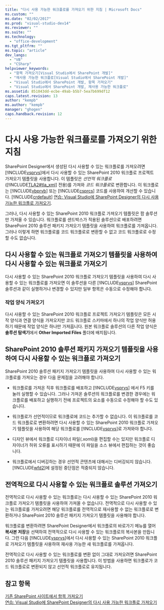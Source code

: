 ```yaml
---
title: "다시 사용 가능한 워크플로를 가져오기 위한 지침 | Microsoft Docs"
ms.custom: ""
ms.date: "02/02/2017"
ms.prod: "visual-studio-dev14"
ms.reviewer: ""
ms.suite: ""
ms.technology: 
  - "office-development"
ms.tgt_pltfrm: ""
ms.topic: "article"
dev_langs: 
  - "VB"
  - "CSharp"
helpviewer_keywords: 
  - "항목 가져오기[Visual Studio에서 SharePoint 개발]"
  - "재사용 가능한 워크플로[Visual Studio에서 SharePoint 개발]"
  - "Visual Studio에서 SharePoint 개발, 항목 가져오기"
  - "Visual Studio에서 SharePoint 개발, 재사용 가능한 워크플로"
ms.assetid: 851043dd-ecbe-49ab-b5b7-5ea7b699df12
caps.latest.revision: 13
author: "kempb"
ms.author: "kempb"
manager: "ghogen"
caps.handback.revision: 12
---
```

# 다시 사용 가능한 워크플로를 가져오기 위한 지침
  SharePoint Designer에서 생성된 다시 사용할 수 있는 워크플로를 가져오려면 [!INCLUDE[vsprvs](../sharepoint/includes/vsprvs-md.md)]에서 다시 사용할 수 있는 SharePoint 2010 워크플로 프로젝트 가져오기 템플릿을 사용합니다.  이 템플릿은 *선언적* *워크플로*\([!INCLUDE[TLA2#tla_xml](../sharepoint/includes/tla2sharptla-xml-md.md)] 전용\)를 가져와 *코드 워크플로*로 변환합니다. 이 워크플로는 [!INCLUDE[vbprvb](../sharepoint/includes/vbprvb-md.md)] 또는 [!INCLUDE[csprcs](../sharepoint/includes/csprcs-md.md)] 코드를 사용하여 개선할 수 있습니다.  [!INCLUDE[crdefault](../sharepoint/includes/crdefault-md.md)] [연습: Visual Studio에 SharePoint Designer의 다시 사용 가능한 워크플로 가져오기](../sharepoint/walkthrough-import-a-sharepoint-designer-reusable-workflow-into-visual-studio.md).  
  
 그러나, 다시 사용할 수 있는 SharePoint 2010 워크플로 가져오기 템플릿은 팜 솔루션만 가져올 수 있습니다.  워크플로를 샌드박스가 적용된 솔루션으로 배포하려면 SharePoint 2010 솔루션 패키지 가져오기 템플릿을 사용하여 워크플로를 가져옵니다.  그러나 이렇게 하면 워크플로를 코드 워크플로로 변환할 수 없고 코드 워크플로로 수정할 수도 없습니다.  
  
## 다시 사용할 수 있는 워크플로 가져오기 템플릿을 사용하여 다시 사용할 수 있는 워크플로 가져오기  
 다시 사용할 수 있는 SharePoint 2010 워크플로 가져오기 템플릿을 사용하여 다시 사용할 수 있는 워크플로를 가져오면 이 솔루션을 다른 [!INCLUDE[vsprvs](../sharepoint/includes/vsprvs-md.md)] SharePoint 솔루션과 같이 실행하거나 변경할 수 있지만 일부 항목은 수동으로 수정해야 합니다.  
  
### 작업 양식 가져오기  
 다시 사용할 수 있는 SharePoint 2010 워크플로 프로젝트 가져오기 템플릿은 모든 시작 양식과 연결 양식을 가져오지만 코드 워크플로 스키마에서 하나의 작업 양식만 허용하기 때문에 작업 양식은 하나만 가져옵니다.  원본 워크플로 솔루션의 다른 작업 양식은 **솔루션 탐색기**에서 **Other Imported Files** 폴더에 배치됩니다.  
  
## SharePoint 2010 솔루션 패키지 가져오기 템플릿을 사용하여 다시 사용할 수 있는 워크플로 가져오기  
 SharePoint 2010 솔루션 패키지 가져오기 템플릿을 사용하여 다시 사용할 수 있는 워크플로를 가져오는 경우 다음 문제점을 고려해야 합니다.  
  
-   워크플로를 가져온 직후 워크플로를 배포하고 [!INCLUDE[vsprvs](../sharepoint/includes/vsprvs-md.md)] 에서 F5 키를 눌러 실행할 수 있습니다.  그러나 가져온 솔루션의 워크플로를 변경한 경우에는 워크플로를 배포하고 실행하기 전에 프로젝트의 요소를 수동으로 수정해야 할 수도 있습니다.  
  
-   워크플로가 선언적이므로 워크플로에 코드는 추가할 수 없습니다.  이 워크플로를 코드 워크플로로 변환하려면 다시 사용할 수 있는 SharePoint 2010 워크플로 가져오기 템플릿을 사용하여 해당 워크플로를 [!INCLUDE[vsprvs](../sharepoint/includes/vsprvs-md.md)]로 가져와야 합니다.  
  
-   디자인 뷰에서 워크플로 디자이너 파일\(.xoml\)을 편집할 수는 있지만 워크플로 디자이너가 허위 오류를 표시하기 때문에 이 파일을 소스 뷰에서 편집하는 것이 좋습니다.  
  
-   워크플로에서 디버깅하는 경우 선언적 콘텐츠에 대해서는 디버깅되지 않습니다.  [!INCLUDE[wfd2](../sharepoint/includes/wfd2-md.md)]에 설정된 중단점은 적중되지 않습니다.  
  
## 전역적으로 다시 사용할 수 있는 워크플로 솔루션 가져오기  
 전역적으로 다시 사용할 수 있는 워크플로는 다시 사용할 수 있는 SharePoint 2010 워크플로 가져오기 템플릿을 사용하여 가져올 수 없습니다.  전역적으로 다시 사용할 수 있는 워크플로를 가져오려면 해당 워크플로를 전역적으로 재사용할 수 없는 워크플로로 변환하거나 SharePoint 2010 솔루션 패키지 가져오기 템플릿을 사용해야 합니다.  
  
 워크플로를 변환하려면 SharePoint Designer에서 워크플로의 바로가기 메뉴를 열어 **복사본 저장**을 선택하여 전역적으로 다시 사용할 수 있는 워크플로의 복사본을 만듭니다.  그런 다음 [!INCLUDE[vsprvs](../sharepoint/includes/vsprvs-md.md)]에서 다시 사용할 수 있는 SharePoint 2010 워크플로 가져오기 템플릿을 사용하여 재사용 가능한 새 워크플로를 가져옵니다.  
  
 전역적으로 다시 사용할 수 있는 워크플로를 변환 없이 그대로 가져오려면 SharePoint 2010 솔루션 패키지 가져오기 템플릿을 사용합니다.  이 방법을 사용하면 워크플로가 코드 워크플로로 변환되지 않고 선언적 워크플로로 유지됩니다.  
  
## 참고 항목  
 [기존 SharePoint 사이트에서 항목 가져오기](../sharepoint/importing-items-from-an-existing-sharepoint-site.md)   
 [연습: Visual Studio에 SharePoint Designer의 다시 사용 가능한 워크플로 가져오기](../sharepoint/walkthrough-import-a-sharepoint-designer-reusable-workflow-into-visual-studio.md)  
  
  